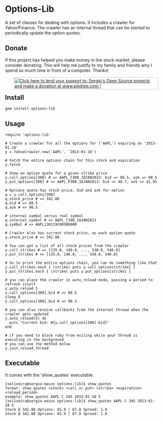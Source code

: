 # Options-Lib

A set of classes for dealing with options. It includes a crawler for Yahoo!Finance. The crawler has an internal
thread that can be started to periodically update the option quotes.

## Donate

If this project has helped you make money in the stock market, please consider donating. This will help me justify to my family and friends why I spend so much time in front of a computer. Thanks!

<div style="padding:2px; border:1px solid silver; float:right; margin:0 0 1em 2em; background:white">
	<a href='http://www.pledgie.com/campaigns/14723' target="_blank"><img src='http://pledgie.com/campaigns/14723.png?skin_name=chrome' border='0' alt="Click here to lend your support to: Sergio's Open Source projects and make a donation at www.pledgie.com !" /></a> 
</div>

## Install

	gem install options-lib
	
## Usage

	require 'options-lib'
	
	# Create a crawler for all the options for ('AAPL') expiring on '2013-01-18'
	y = YahooCrawler.new('AAPL', '2013-01-18')
	
	# Fetch the entire options chain for this stock and expiration
	y.fetch
	
	# Show an option quote for a given strike price
	y.call_options[300] # => AAPL_C300_18JAN2013: bid => 88.5, ask => 90.5
	y.put_options[300] # => AAPL_P300_18JAN2013: bid => 40.7, ask => 41.95
	
	# Options quote has stock price, bid and ask for option
	q = y.call_options[300]
	q.stock_price # => 342.88
	q.bid # => 88.5
	q.ask # => 90.5
	
	# internal symbol versus real symbol
	q.internal_symbol # => AAPL_C300_18JAN2013
	q.symbol # => AAPL130119C00300000
	
	# Crawler also has current stock price, as each option quote
	y.stock_price # => 342.88
	
	# You can get a list of all stock prices from the crawler
	y.call_strikes # => [135.0, 140.0, ..., 530.0, 540.0]
	y.put_strikes # => [135.0, 140.0, ..., 530.0, 540.0]
	
	# So to print the entire options chain, you can do something like that
	y.call_strikes.each { |strike| puts y.call_options[strike] }
	y.put_strikes.each { |strike| puts y.put_options[strike] }	

	# you can place the crawler in auto_reload mode, passing a period to refresh itself
	y.auto_reload 5
	y.call_options[300].bid # => 88.5
	sleep 6
	y.call_options[300].bid # => 90.3
	
	# you can also receive callbacks from the internal thread when the crawler gets updated
	y.auto_reload(5) do
	  puts "Current bid: #{y.call_options[300].bid}"
	end
	
	# if you need to block ruby from exiting while your thread is executing in the background
	# you can use the method below
	y.join_reload_thread
	
## Executable

It comes with the 'show_quotes' executable.

	[soliveira@sergio-macos options-lib]$ show_quotes
	format: show_quotes <stock> <call_or_put> <strike> <expiration> <reload_period>
	example: show_quotes AAPL C 345 2013-01-18 5
	[soliveira@sergio-macos options-lib]$ show_quotes AAPL C 345 2013-01-18 5
	Stock @ 342.88 Options: 65.9 | 67.8 Spread: 1.9
	Stock @ 342.88 Options: 65.9 | 67.8 Spread: 1.9

	
	
	
	


